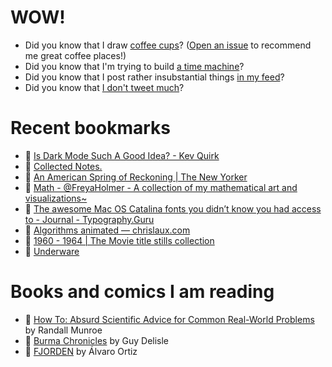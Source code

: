 # WOW!

- Did you know that I draw [coffee cups](https://papercups.mamuso.net/)? ([Open an issue](https://github.com/mamuso/papercups/issues) to recommend me great coffee places!)
- Did you know that I'm trying to build [a time machine](https://github.com/mamuso/fluxcapacitor)?
- Did you know that I post rather insubstantial things [in my feed](https://feed.mamuso.net/)?
- Did you know that [I don't tweet much](https://twitter.com/mamuso)?

# Recent bookmarks

- 👀 [Is Dark Mode Such A Good Idea? - Kev Quirk](https://kevq.uk/is-dark-mode-such-a-good-idea/)
- 👀 [Collected Notes.](https://collectednotes.com/)
- 👀 [An American Spring of Reckoning | The New Yorker](https://www.newyorker.com/magazine/2020/06/22/an-american-spring-of-reckoning)
- 👀 [Math - @FreyaHolmer - A collection of my mathematical art and visualizations~](https://twitter.com/FreyaHolmer/timelines/1215413954505297922)
- 👀 [The awesome Mac OS Catalina fonts you didn’t know you had access to - Journal - Typography.Guru](https://typography.guru/journal/awesome-catalina-fonts/)
- 👀 [Algorithms animated — chrislaux.com](https://www.chrislaux.com/)
- 👀 [1960 - 1964 | The Movie title stills collection](http://annyas.com/screenshots/1960-1964/)
- 👀 [Underware](https://underware.nl/case-studies/random-vs-clever/)


# Books and comics I am reading

- 📘 [How To: Absurd Scientific Advice for Common Real-World Problems](https://www.goodreads.com/book/show/43851501) by Randall Munroe
- 📘 [Burma Chronicles](https://www.goodreads.com/book/show/3023792) by Guy Delisle
- 📘 [FJORDEN](https://www.goodreads.com/book/show/13008650) by Álvaro Ortiz

